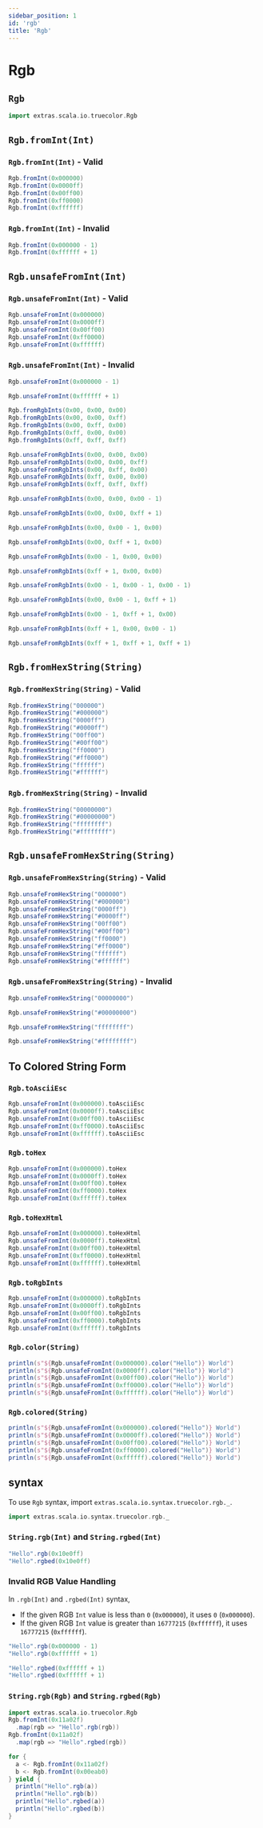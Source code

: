 ```yaml
---
sidebar_position: 1
id: 'rgb'
title: 'Rgb'
---
```


# Rgb

## `Rgb`

```scala mdoc:reset-object
import extras.scala.io.truecolor.Rgb
```

## `Rgb.fromInt(Int)`

### `Rgb.fromInt(Int)` - Valid
```scala mdoc
Rgb.fromInt(0x000000)
Rgb.fromInt(0x0000ff)
Rgb.fromInt(0x00ff00)
Rgb.fromInt(0xff0000)
Rgb.fromInt(0xffffff)
```

### `Rgb.fromInt(Int)` - Invalid
```scala mdoc
Rgb.fromInt(0x000000 - 1)
Rgb.fromInt(0xffffff + 1)
```

## `Rgb.unsafeFromInt(Int)`

### `Rgb.unsafeFromInt(Int)` - Valid
```scala mdoc
Rgb.unsafeFromInt(0x000000)
Rgb.unsafeFromInt(0x0000ff)
Rgb.unsafeFromInt(0x00ff00)
Rgb.unsafeFromInt(0xff0000)
Rgb.unsafeFromInt(0xffffff)
```

### `Rgb.unsafeFromInt(Int)` - Invalid
```scala mdoc:crash
Rgb.unsafeFromInt(0x000000 - 1)
```

```scala mdoc:crash
Rgb.unsafeFromInt(0xffffff + 1)
```

```scala mdoc
Rgb.fromRgbInts(0x00, 0x00, 0x00)
Rgb.fromRgbInts(0x00, 0x00, 0xff)
Rgb.fromRgbInts(0x00, 0xff, 0x00)
Rgb.fromRgbInts(0xff, 0x00, 0x00)
Rgb.fromRgbInts(0xff, 0xff, 0xff)
```

```scala mdoc
Rgb.unsafeFromRgbInts(0x00, 0x00, 0x00)
Rgb.unsafeFromRgbInts(0x00, 0x00, 0xff)
Rgb.unsafeFromRgbInts(0x00, 0xff, 0x00)
Rgb.unsafeFromRgbInts(0xff, 0x00, 0x00)
Rgb.unsafeFromRgbInts(0xff, 0xff, 0xff)
```

```scala mdoc:crash
Rgb.unsafeFromRgbInts(0x00, 0x00, 0x00 - 1)
```

```scala mdoc:crash
Rgb.unsafeFromRgbInts(0x00, 0x00, 0xff + 1)
```

```scala mdoc:crash
Rgb.unsafeFromRgbInts(0x00, 0x00 - 1, 0x00)
```

```scala mdoc:crash
Rgb.unsafeFromRgbInts(0x00, 0xff + 1, 0x00)
```

```scala mdoc:crash
Rgb.unsafeFromRgbInts(0x00 - 1, 0x00, 0x00)
```

```scala mdoc:crash
Rgb.unsafeFromRgbInts(0xff + 1, 0x00, 0x00)
```

```scala mdoc:crash
Rgb.unsafeFromRgbInts(0x00 - 1, 0x00 - 1, 0x00 - 1)
```

```scala mdoc:crash
Rgb.unsafeFromRgbInts(0x00, 0x00 - 1, 0xff + 1)
```

```scala mdoc:crash
Rgb.unsafeFromRgbInts(0x00 - 1, 0xff + 1, 0x00)
```

```scala mdoc:crash
Rgb.unsafeFromRgbInts(0xff + 1, 0x00, 0x00 - 1)
```

```scala mdoc:crash
Rgb.unsafeFromRgbInts(0xff + 1, 0xff + 1, 0xff + 1)
```


## `Rgb.fromHexString(String)`

### `Rgb.fromHexString(String)` - Valid
```scala mdoc
Rgb.fromHexString("000000")
Rgb.fromHexString("#000000")
Rgb.fromHexString("0000ff")
Rgb.fromHexString("#0000ff")
Rgb.fromHexString("00ff00")
Rgb.fromHexString("#00ff00")
Rgb.fromHexString("ff0000")
Rgb.fromHexString("#ff0000")
Rgb.fromHexString("ffffff")
Rgb.fromHexString("#ffffff")
```

### `Rgb.fromHexString(String)` - Invalid
```scala mdoc
Rgb.fromHexString("00000000")
Rgb.fromHexString("#00000000")
Rgb.fromHexString("ffffffff")
Rgb.fromHexString("#ffffffff")
```


## `Rgb.unsafeFromHexString(String)`

### `Rgb.unsafeFromHexString(String)` - Valid
```scala mdoc
Rgb.unsafeFromHexString("000000")
Rgb.unsafeFromHexString("#000000")
Rgb.unsafeFromHexString("0000ff")
Rgb.unsafeFromHexString("#0000ff")
Rgb.unsafeFromHexString("00ff00")
Rgb.unsafeFromHexString("#00ff00")
Rgb.unsafeFromHexString("ff0000")
Rgb.unsafeFromHexString("#ff0000")
Rgb.unsafeFromHexString("ffffff")
Rgb.unsafeFromHexString("#ffffff")
```

### `Rgb.unsafeFromHexString(String)` - Invalid
```scala mdoc:crash
Rgb.unsafeFromHexString("00000000")
```
```scala mdoc:crash
Rgb.unsafeFromHexString("#00000000")
```
```scala mdoc:crash
Rgb.unsafeFromHexString("ffffffff")
```
```scala mdoc:crash
Rgb.unsafeFromHexString("#ffffffff")
```

## To Colored String Form

### `Rgb.toAsciiEsc`
```scala mdoc
Rgb.unsafeFromInt(0x000000).toAsciiEsc
Rgb.unsafeFromInt(0x0000ff).toAsciiEsc
Rgb.unsafeFromInt(0x00ff00).toAsciiEsc
Rgb.unsafeFromInt(0xff0000).toAsciiEsc
Rgb.unsafeFromInt(0xffffff).toAsciiEsc
```

### `Rgb.toHex`
```scala mdoc
Rgb.unsafeFromInt(0x000000).toHex
Rgb.unsafeFromInt(0x0000ff).toHex
Rgb.unsafeFromInt(0x00ff00).toHex
Rgb.unsafeFromInt(0xff0000).toHex
Rgb.unsafeFromInt(0xffffff).toHex
```

### `Rgb.toHexHtml`
```scala mdoc
Rgb.unsafeFromInt(0x000000).toHexHtml
Rgb.unsafeFromInt(0x0000ff).toHexHtml
Rgb.unsafeFromInt(0x00ff00).toHexHtml
Rgb.unsafeFromInt(0xff0000).toHexHtml
Rgb.unsafeFromInt(0xffffff).toHexHtml
```

### `Rgb.toRgbInts`
```scala mdoc
Rgb.unsafeFromInt(0x000000).toRgbInts
Rgb.unsafeFromInt(0x0000ff).toRgbInts
Rgb.unsafeFromInt(0x00ff00).toRgbInts
Rgb.unsafeFromInt(0xff0000).toRgbInts
Rgb.unsafeFromInt(0xffffff).toRgbInts
```

### `Rgb.color(String)`
```scala mdoc
println(s"${Rgb.unsafeFromInt(0x000000).color("Hello")} World")
println(s"${Rgb.unsafeFromInt(0x0000ff).color("Hello")} World")
println(s"${Rgb.unsafeFromInt(0x00ff00).color("Hello")} World")
println(s"${Rgb.unsafeFromInt(0xff0000).color("Hello")} World")
println(s"${Rgb.unsafeFromInt(0xffffff).color("Hello")} World")
```

### `Rgb.colored(String)`
```scala mdoc
println(s"${Rgb.unsafeFromInt(0x000000).colored("Hello")} World")
println(s"${Rgb.unsafeFromInt(0x0000ff).colored("Hello")} World")
println(s"${Rgb.unsafeFromInt(0x00ff00).colored("Hello")} World")
println(s"${Rgb.unsafeFromInt(0xff0000).colored("Hello")} World")
println(s"${Rgb.unsafeFromInt(0xffffff).colored("Hello")} World")
```


## syntax
To use `Rgb` syntax, import `extras.scala.io.syntax.truecolor.rgb._`.
```scala mdoc:reset-object
import extras.scala.io.syntax.truecolor.rgb._
```

### `String.rgb(Int)` and `String.rgbed(Int)`
```scala mdoc
"Hello".rgb(0x10e0ff)
"Hello".rgbed(0x10e0ff)
```

### Invalid RGB Value Handling
In `.rgb(Int)` and `.rgbed(Int)` syntax,
 * If the given RGB `Int` value is less than `0` (`0x000000`), it uses `0` (`0x000000`).
 * If the given RGB `Int` value is greater than `16777215` (`0xffffff`), it uses `16777215` (`0xffffff`).
```scala mdoc
"Hello".rgb(0x000000 - 1)
"Hello".rgb(0xffffff + 1)

"Hello".rgbed(0xffffff + 1)
"Hello".rgbed(0xffffff + 1)
```

### `String.rgb(Rgb)` and `String.rgbed(Rgb)`
```scala mdoc
import extras.scala.io.truecolor.Rgb
Rgb.fromInt(0x11a02f)
  .map(rgb => "Hello".rgb(rgb))
Rgb.fromInt(0x11a02f)
  .map(rgb => "Hello".rgbed(rgb))

for {
  a <- Rgb.fromInt(0x11a02f)
  b <- Rgb.fromInt(0x00eab0)
} yield {
  println("Hello".rgb(a))
  println("Hello".rgb(b))
  println("Hello".rgbed(a))
  println("Hello".rgbed(b))
}
```
